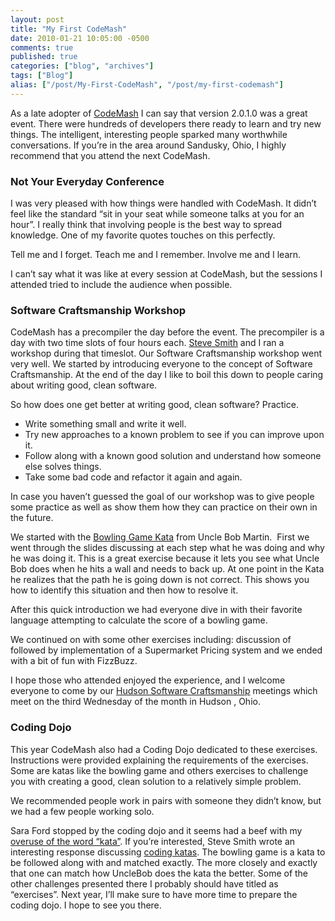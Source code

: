 ```yaml
---
layout: post
title: "My First CodeMash"
date: 2010-01-21 10:05:00 -0500
comments: true
published: true
categories: ["blog", "archives"]
tags: ["Blog"]
alias: ["/post/My-First-CodeMash", "/post/my-first-codemash"]
---
```

<!-- more -->

<p>As a late adopter of <a href="http://codemash.org/" target="_blank">CodeMash</a> I can say that version 2.0.1.0 was a great event. There were hundreds of developers there ready to learn and try new things. The intelligent, interesting people sparked many worthwhile conversations. If you&rsquo;re in the area around Sandusky, Ohio, I highly recommend that you attend the next CodeMash.</p>
<h3>Not Your Everyday Conference</h3>
<p>I was very pleased with how things were handled with CodeMash. It didn&rsquo;t feel like the standard &ldquo;sit in your seat while someone talks at you for an hour&rdquo;. I really think that involving people is the best way to spread knowledge. One of my favorite quotes touches on this perfectly.</p>
<p>Tell me and I forget. Teach me and I remember. Involve me and I learn.</p>
<p>I can&rsquo;t say what it was like at every session at CodeMash, but the sessions I attended tried to include the audience when possible.</p>
<h3>Software Craftsmanship Workshop</h3>
<p>CodeMash has a precompiler the day before the event. The precompiler is a day with two time slots of four hours each. <a href="http://stevesmithblog.com/" target="_blank">Steve Smith</a> and I ran a workshop during that timeslot. Our Software Craftsmanship workshop went very well. We started by introducing everyone to the concept of Software Craftsmanship. At the end of the day I like to boil this down to people caring about writing good, clean software.</p>
<p>So how does one get better at writing good, clean software? Practice.</p>
<ul>
<li>Write something small and write it well. </li>
<li>Try new approaches to a known problem to see if you can improve upon it.</li>
<li>Follow along with a known good solution and understand how someone else solves things.</li>
<li>Take some bad code and refactor it again and again.</li>
</ul>
<p>In case you haven&rsquo;t guessed the goal of our workshop was to give people some practice as well as show them how they can practice on their own in the future.</p>
<p>We started with the <a href="http://www.butunclebob.com/ArticleS.UncleBob.TheBowlingGameKata" target="_blank">Bowling Game Kata</a> from Uncle Bob Martin.&nbsp; First we went through the slides discussing at each step what he was doing and why he was doing it. This is a great exercise because it lets you see what Uncle Bob does when he hits a wall and needs to back up. At one point in the Kata he realizes that the path he is going down is not correct. This shows you how to identify this situation and then how to resolve it.</p>
<p>After this quick introduction we had everyone dive in with their favorite language attempting to calculate the score of a bowling game.</p>
<p>We continued on with some other exercises including: discussion of followed by implementation of a Supermarket Pricing system and we ended with a bit of fun with FizzBuzz.</p>
<p>I hope those who attended enjoyed the experience, and I welcome everyone to come by our <a href="http://hudsonsc.com/" target="_blank">Hudson Software Craftsmanship</a> meetings which meet on the third Wednesday of the month in Hudson , Ohio.</p>
<h3>Coding Dojo</h3>
<p>This year CodeMash also had a Coding Dojo dedicated to these exercises. Instructions were provided explaining the requirements of the exercises. Some are katas like the bowling game and others exercises to challenge you with creating a good, clean solution to a relatively simple problem.</p>
<p>We recommended people work in pairs with someone they didn&rsquo;t know, but we had a few people working solo.</p>
<p>Sara Ford stopped by the coding dojo and it seems had a beef with my <a href="http://blogs.msdn.com/saraford/archive/2010/01/17/coding-is-not-kata.aspx" target="_blank">overuse of the word &ldquo;kata&rdquo;</a>. If you&rsquo;re interested, Steve Smith wrote an interesting response discussing <a href="http://stevesmithblog.com/blog/coding-katas/" target="_blank">coding katas</a>. The bowling game is a kata to be followed along with and matched exactly. The more closely and exactly that one can match how UncleBob does the kata the better. Some of the other challenges presented there I probably should have titled as &ldquo;exercises&rdquo;. Next year, I&rsquo;ll make sure to have more time to prepare the coding dojo. I hope to see you there.</p>
